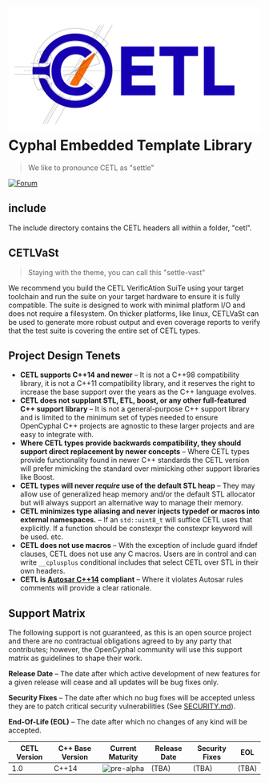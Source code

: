 ![OpenCyphal](cetlvast/suites/docs/images/html/cetl_logo.svg) Cyphal Embedded Template Library
===================

> We like to pronounce CETL as "settle"

[![Forum](https://img.shields.io/discourse/https/forum.opencyphal.org/users.svg)](https://forum.opencyphal.org)

## include

The include directory contains the CETL headers all within a folder, "cetl".

## CETLVaSt

> Staying with the theme, you can call this "settle-vast"

We recommend you build the CETL VerificAtion SuiTe using your target toolchain and run the suite on
your target hardware to ensure it is fully compatible. The suite is designed to work with minimal
platform I/O and does not require a filesystem. On thicker platforms, like linux, CETLVaSt can be
used to generate more robust output and even coverage reports to verify that the test suite is
covering the entire set of CETL types.

## Project Design Tenets

- **CETL supports C++14 and newer** – It is not a C++98 compatibility library, it is not a C++11 compatibility library,
and it reserves the right to increase the base support over the years as the C++ language evolves.
- **CETL does not supplant STL, ETL, boost, or any other full-featured C++ support library** – It is not a general-purpose
C++ support library and is limited to the minimum set of types needed to ensure OpenCyphal C++ projects are agnostic to
these larger projects and are easy to integrate with.
- **Where CETL types provide backwards compatibility, they should support direct replacement by newer concepts** – Where
CETL types provide functionality found in newer C++ standards the CETL version will prefer mimicking the standard over
mimicking other support libraries like Boost.
- **CETL types will never _require_ use of the default STL heap** – They may allow use of generalized heap memory and/or
the default STL allocator but will always support an alternative way to manage their memory.
- **CETL minimizes type aliasing and never injects typedef or macros into external namespaces.** – If an `std::uint8_t`
will suffice CETL uses that explicitly. If a function should be constexpr the constexpr keyword will be used. etc.
- **CETL does not use macros** – With the exception of include guard ifndef clauses, CETL does not use any C macros.
Users are in control and can write `__cplusplus` conditional includes that select CETL over STL in their own headers.
- **CETL is [Autosar C++14](https://www.autosar.org/fileadmin/standards/adaptive/20-11/AUTOSAR_RS_CPP14Guidelines.pdf)
compliant** – Where it violates Autosar rules comments will provide a clear rationale.


## Support Matrix

The following support is not guaranteed, as this is an open source project and there are no contractual obligations
agreed to by any party that contributes; however, the OpenCyphal community will use this support matrix as guidelines
to shape their work.

**Release Date** – The date after which active development of new features for a given release will cease and all updates
will be bug fixes only.

**Security Fixes** – The date after which no bug fixes will be accepted unless they are to patch critical security
vulnerabilities (See [SECURITY.md](./SECURITY.md)).

**End-Of-Life (EOL)** – The date after which no changes of any kind will be accepted.

| CETL Version | C++ Base Version | Current Maturity                                                          | Release Date | Security Fixes | EOL   |
|--------------|------------------|---------------------------------------------------------------------------|--------------|----------------|-------|
| 1.0          | C++14            | ![pre-alpha](https://img.shields.io/badge/status-pre--alpha-red)          | (TBA)        | (TBA)          | (TBA) |
